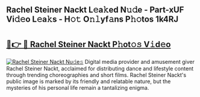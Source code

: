 ## Rachel Steiner Nackt L𝚎a𝚔ed N𝚞𝚍e - Part-xUF Vi𝚍𝚎o L𝚎a𝚔s - H𝚘𝚝 O𝚗𝚕yf𝚊ns P𝚑𝚘tos 1k4RJ

# <h2><a href="http://kf7g45r.oniu.top/?m=Rachel+Steiner+Nackt">🔗👉 🔴 Rachel Steiner Nackt P𝚑ot𝚘𝚜 V𝚒d𝚎o</a></h2>

[![Rachel Steiner Nackt Nu𝚍e𝚜](https://i.imgur.com/0qMVB7G.gif)](http://kf7g45r.oniu.top/?m=Rachel+Steiner+Nackt)
Digital media provider and amusement giver Rachel Steiner Nackt, acclaimed for distributing dance and lifestyle content through trending choreographies and short films. Rachel Steiner Nackt's public image is marked by its friendly and relatable nature, but the mysteries of his personal life remain a tantalizing enigma.  
